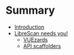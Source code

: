 # Summary

- [Introduction](./introduction.md)
- [LibreScan needs you!](./tasks/_index.md)
  - [VUEzards](./tasks/web.md)
  - [API scaffolders](./tasks/api.md)
